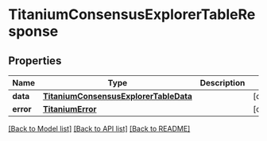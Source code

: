 # TitaniumConsensusExplorerTableResponse


## Properties
Name | Type | Description | Notes
------------ | ------------- | ------------- | -------------
**data** | [**TitaniumConsensusExplorerTableData**](TitaniumConsensusExplorerTableData.md) |  | [optional] 
**error** | [**TitaniumError**](TitaniumError.md) |  | [optional] 

[[Back to Model list]](../README.md#documentation-for-models) [[Back to API list]](../README.md#documentation-for-api-endpoints) [[Back to README]](../README.md)


